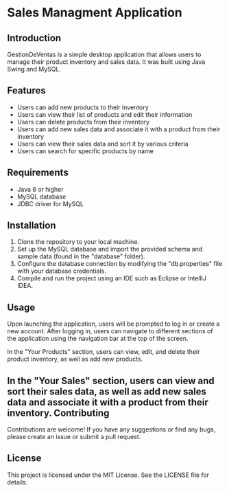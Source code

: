 Sales Managment Application
===============

Introduction
------------

GestionDeVentas is a simple desktop application that allows users to manage their product inventory and sales data. It was built using Java Swing and MySQL.

Features
--------

-   Users can add new products to their inventory
-   Users can view their list of products and edit their information
-   Users can delete products from their inventory
-   Users can add new sales data and associate it with a product from their inventory
-   Users can view their sales data and sort it by various criteria
-   Users can search for specific products by name

Requirements
------------

-   Java 8 or higher
-   MySQL database
-   JDBC driver for MySQL

Installation
------------

1.  Clone the repository to your local machine.
2.  Set up the MySQL database and import the provided schema and sample data (found in the "database" folder).
3.  Configure the database connection by modifying the "db.properties" file with your database credentials.
4.  Compile and run the project using an IDE such as Eclipse or IntelliJ IDEA.

Usage
-----

Upon launching the application, users will be prompted to log in or create a new account. After logging in, users can navigate to different sections of the application using the navigation bar at the top of the screen.

In the "Your Products" section, users can view, edit, and delete their product inventory, as well as add new products.

In the "Your Sales" section, users can view and sort their sales data, as well as add new sales data and associate it with a product from their inventory.
Contributing
------------

Contributions are welcome! If you have any suggestions or find any bugs, please create an issue or submit a pull request.

License
-------

This project is licensed under the MIT License. See the LICENSE file for details.
